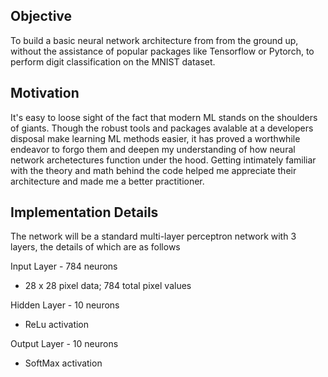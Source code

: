 
## Objective

To build a basic neural network architecture from from the ground up, without the assistance of popular packages like Tensorflow or Pytorch, to perform digit classification on the MNIST dataset.



## Motivation
It's easy to loose sight of the fact that modern ML stands on the shoulders of giants. Though the robust tools and packages avalable at a developers disposal make learning ML methods easier, it has proved a worthwhile endeavor to forgo them and deepen my understanding of how neural network archetectures function under the hood. Getting intimately familiar with the theory and math behind the code helped me appreciate their architecture and made me a better practitioner.

## Implementation Details
The network will be a standard multi-layer perceptron network with 3 layers, the details of which are as follows

Input Layer - 784 neurons
  -   28 x 28 pixel data; 784 total pixel values

Hidden Layer - 10 neurons
  -   ReLu activation
 
Output Layer - 10 neurons
  -   SoftMax activation

